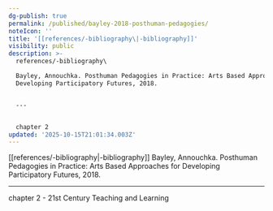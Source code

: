 ```yaml
---
dg-publish: true
permalink: /published/bayley-2018-posthuman-pedagogies/
noteIcon: ''
title: '[[references/-bibliography\|-bibliography]]'
visibility: public
description: >-
  references/-bibliography\

  Bayley, Annouchka. Posthuman Pedagogies in Practice: Arts Based Approaches for
  Developing Participatory Futures, 2018.


  ---


  chapter 2
updated: '2025-10-15T21:01:34.003Z'
---
```


[[references/-bibliography\|-bibliography]]
Bayley, Annouchka. Posthuman Pedagogies in Practice: Arts Based Approaches for Developing Participatory Futures, 2018.

---

chapter 2 - 21st Century Teaching and Learning
